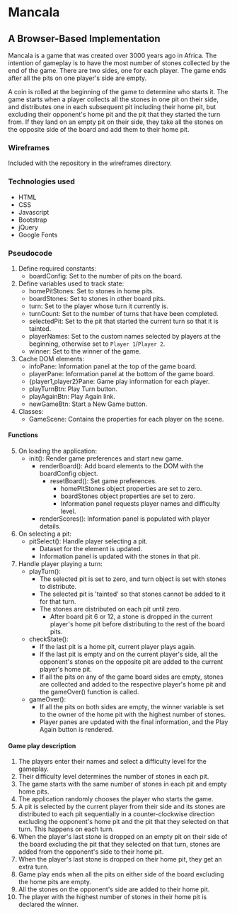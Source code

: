 # Mancala
## A Browser-Based Implementation
Mancala is a game that was created over 3000 years ago in Africa. The intention of gameplay is to have the most number of stones collected by the end of the game. There are two sides, one for each player. The game ends after all the pits on one player's side are empty.

A coin is rolled at the beginning of the game to determine who starts it. The game starts when a player collects all the stones in one pit on their side, and distributes one in each subsequent pit including their home pit, but excluding their opponent's home pit and the pit that they started the turn from. If they land on an empty pit on their side, they take all the stones on the opposite side of the board and add them to their home pit.

### Wireframes
Included with the repository in the wireframes directory.

### Technologies used
- HTML
- CSS
- Javascript
- Bootstrap
- jQuery
- Google Fonts

### Pseudocode
1. Define required constants:
    - boardConfig: Set to the number of pits on the board.
2. Define variables used to track state:
    - homePitStones: Set to stones in home pits.
    - boardStones: Set to stones in other board pits.
    - turn: Set to the player whose turn it currently is.
    - turnCount: Set to the number of turns that have been completed.
    - selectedPit: Set to the pit that started the current turn so that it is tainted.
    - playerNames: Set to the custom names selected by players at the beginning, otherwise set to `Player 1`/`Player 2`.
    - winner: Set to the winner of the game.
3. Cache DOM elements:
    - infoPane: Information panel at the top of the game board.
    - playerPane: Information panel at the bottom of the game board.
    - {player1,player2}Pane: Game play information for each player.
    - playTurnBtn: Play Turn button.
    - playAgainBtn: Play Again link.
    - newGameBtn: Start a New Game button.
4. Classes:
    - GameScene: Contains the properties for each player on the scene.

#### Functions
5. On loading the application:
    - init(): Render game preferences and start new game.
      - renderBoard(): Add board elements to the DOM with the boardConfig object.
        - resetBoard(): Set game preferences.
          - homePitStones object properties are set to zero.
          - boardStones object properties are set to zero.
          - Information panel requests player names and difficulty level.
      - renderScores(): Information panel is populated with player details.
6. On selecting a pit:
    - pitSelect(): Handle player selecting a pit.
      - Dataset for the element is updated.
      - Information panel is updated with the stones in that pit.
6. Handle player playing a turn:
    - playTurn():
      - The selected pit is set to zero, and turn object is set with stones to distribute.
      - The selected pit is 'tainted' so that stones cannot be added to it for that turn.
      - The stones are distributed on each pit until zero.
        - After board pit 6 or 12, a stone is dropped in the current player's home pit before distributing to the rest of the board pits.
    - checkState():
      - If the last pit is a home pit, current player plays again.
      - If the last pit is empty and on the current player's side, all the opponent's stones on the opposite pit are added to the current player's home pit.
      - If all the pits on any of the game board sides are empty, stones are collected and added to the respective player's home pit and the gameOver() function is called.
    - gameOver():
      - If all the pits on both sides are empty, the winner variable is set to the owner of the home pit with the highest number of stones.
      - Player panes are updated with the final information, and the Play Again button is rendered.


#### Game play description
1. The players enter their names and select a difficulty level for the gameplay.
2. Their difficulty level determines the number of stones in each pit.
3. The game starts with the same number of stones in each pit and empty home pits.
4. The application randomly chooses the player who starts the game. 
5. A pit is selected by the current player from their side and its stones are distributed to each pit sequentially in a counter-clockwise direction excluding the opponent's home pit and the pit that they selected on that turn. This happens on each turn.
6. When the player's last stone is dropped on an empty pit on their side of the board excluding the pit that they selected on that turn, stones are added from the opponent's side to their home pit.
7. When the player's last stone is dropped on their home pit, they get an extra turn.
8. Game play ends when all the pits on either side of the board excluding the home pits are empty.
9. All the stones on the opponent's side are added to their home pit.
10. The player with the highest number of stones in their home pit is declared the winner. 
